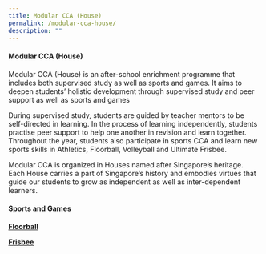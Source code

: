 ```yaml
---
title: Modular CCA (House)
permalink: /modular-cca-house/
description: ""
---
```

<h4><strong>Modular CCA (House)</strong></h4>
<p>Modular CCA (House) is an after-school enrichment programme that includes both supervised study as well as sports and games. It aims to deepen students&rsquo; holistic development through supervised study and peer support as well as sports and games</p>
<p>During supervised study, students are guided by teacher mentors to be self-directed in learning. In the process of learning independently, students practise peer support to help one another in revision and learn together. Throughout the year, students also participate in sports CCA and learn new sports skills in Athletics, Floorball, Volleyball and Ultimate Frisbee.</p>
<p>Modular CCA is organized in Houses named after Singapore&rsquo;s heritage. Each House carries a part of Singapore&rsquo;s history and embodies virtues that guide our students to grow as independent as well as inter-dependent learners.</p>
<h4><strong>Sports and Games</strong></h4>
<p><strong><a href="https://blangahrisepri.moe.edu.sg/departments/ccas/floorball/">Floorball</a></strong></p>
<p><strong><a href="https://blangahrisepri.moe.edu.sg/departments/ccas/frisbee/">Frisbee</a></strong></p>